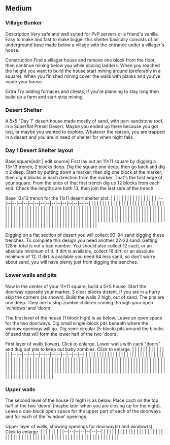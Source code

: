 ## Medium
### Village Bunker
 Description 
Very safe and well suited for PvP servers or a friend's vanilla.
Easy to make and fast to make bigger this shelter basically consists of an underground base made below a village with the entrance under a villager's house.

Construction
Find a villager house and remove one block from the floor, then continue mining below you while placing ladders. When you reached the height you want to build the house start mining around (preferably in a square).
When you finished mining cover the walls with planks and you've made your house.

Extra
Try adding furnaces and chests, if you're planning to stay long then build up a farm and start strip mining.

### Desert Shelter
A 5x5 "Day 1" desert house made mostly of sand, with part-sandstone roof, in a Superflat Preset Desert.
Maybe you ended up there because you got lost, or maybe you wanted to explore. Whatever the reason, you are trapped in a desert and you are in need of shelter for when night falls.

### Day 1 Desert Shelter layout
Base square[edit | edit source]
First lay out an 11×11 square by digging a 13×13 trench, 2 blocks deep. Dig the square one deep, then go back and dig it 2 deep. 
Start by putting down a marker, then dig one block at the marker, then dig 6 blocks in each direction from the marker. That's the first edge of your square. From the ends of that first trench dig up 12 blocks from each end. Check the lengths are both 13, then join the last side of the trench. 

Base 13x13 trench for the 11x11 desert shelter plot.
|  |  |  |  |  |  |  |  |  |  |  |  |  |  |  |  |
|--|--|--|--|--|--|--|--|--|--|--|--|--|--|--|--|
|  |  |  |  |  |  |  |  |  |  |  |  |  |  |  |  |
|  |  |  |  |  |  |  |  |  |  |  |  |  |  |  |  |
|  |  |  |  |  |  |  |  |  |  |  |  |  |  |  |  |
|  |  |  |  |  |  |  |  |  |  |  |  |  |  |  |  |
|  |  |  |  |  |  |  |  |  |  |  |  |  |  |  |  |
|  |  |  |  |  |  |  |  |  |  |  |  |  |  |  |  |
|  |  |  |  |  |  |  |  |  |  |  |  |  |  |  |  |
|  |  |  |  |  |  |  |  |  |  |  |  |  |  |  |  |
|  |  |  |  |  |  |  |  |  |  |  |  |  |  |  |  |
|  |  |  |  |  |  |  |  |  |  |  |  |  |  |  |  |
|  |  |  |  |  |  |  |  |  |  |  |  |  |  |  |  |
|  |  |  |  |  |  |  |  |  |  |  |  |  |  |  |  |
|  |  |  |  |  |  |  |  |  |  |  |  |  |  |  |  |
|  |  |  |  |  |  |  |  |  |  |  |  |  |  |  |  |

Digging on a flat section of desert you will collect 93-94 sand digging these trenches. To complete this design you need another 22-23 sand. Getting 128 in total is not a bad number. You should also collect 12 cacti, or an absolute minimum of 4. If dirt is available, collect 16 dirt, or an absolute minimum of 12. If dirt is available you need 64 less sand, so don't worry about sand, you will have plenty just from digging the trenches.

### Lower walls and pits
Now in the center of your 11×11 square, build a 5×5 house. Start the doorway opposite your marker, 3 clear blocks distant. If you are in a hurry skip the corners (as shown). Build the walls 2 high, out of sand. The pits are one deep. They are to stop zombie children coming through your open 'windows' and 'doors'. 

The first level of the house (1 block high) is as below. Leave an open space for the two doorways. Dig small single-block pits beneath where the window openings will go. Dig semi-circular (5-block) pits around the blocks of sand that will form the lower half of the two 'doors'. 

First layer of walls (lower). Click to enlarge.
Lower walls with cacti "doors" and dug out pits to keep out baby zombies. Click to enlarge.
|  |  |  |  |  |  |  |  |  |  |  |  |  |
|--|--|--|--|--|--|--|--|--|--|--|--|--|
|  |  |  |  |  |  |  |  |  |  |  |  |  |
|  |  |  |  |  |  |  |  |  |  |  |  |  |
|  |  |  |  |  |  |  |  |  |  |  |  |  |
|  |  |  |  |  |  |  |  |  |  |  |  |  |
|  |  |  |  |  |  |  |  |  |  |  |  |  |
|  |  |  |  |  |  |  |  |  |  |  |  |  |
|  |  |  |  |  |  |  |  |  |  |  |  |  |
|  |  |  |  |  |  |  |  |  |  |  |  |  |
|  |  |  |  |  |  |  |  |  |  |  |  |  |
|  |  |  |  |  |  |  |  |  |  |  |  |  |
|  |  |  |  |  |  |  |  |  |  |  |  |  |
|  |  |  |  |  |  |  |  |  |  |  |  |  |
|  |  |  |  |  |  |  |  |  |  |  |  |  |
|  |  |  |  |  |  |  |  |  |  |  |  |  |
|  |  |  |  |  |  |  |  |  |  |  |  |  |
|  |  |  |  |  |  |  |  |  |  |  |  |  |

### Upper walls
The second level of the house (2 high) is as below. Place cacti on the top half of the two 'doors' (maybe later when you are closing up for the night). Leave a one-block open space for the upper part of each of the doorways and for each of the 'window' openings. 

Upper layer of walls, showing openings for doorway(s) and window(s). Click to enlarge.
|  |  |  |  |  |  |  |
|--|--|--|--|--|--|--|
|  |  |  |  |  |  |  |
|  |  |  |  |  |  |  |
|  |  |  |  |  |  |  |
|  |  |  |  |  |  |  |
|  |  |  |  |  |  |  |
|  |  |  |  |  |  |  |
|  |  |  |  |  |  |  |
|  |  |  |  |  |  |  |

